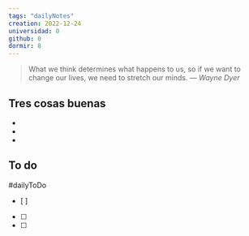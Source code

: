 ```yaml
---
tags: "dailyNotes"
creation: 2022-12-24
universidad: 0
github: 0
dormir: 8
---
```


> What we think determines what happens to us, so if we want to change our lives, we need to stretch our minds.
> — <cite>Wayne Dyer</cite>

## Tres cosas buenas 
- 
- 
- 

## To do
#dailyToDo
- [ ] 
- [ ] 
- [ ] 
